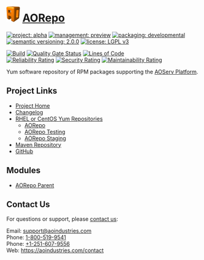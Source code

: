 # [<img src="ao-logo.png" alt="AO Logo" width="35" height="40">](https://github.com/ao-apps) [AORepo](https://github.com/ao-apps/aorepo)

[![project: alpha](https://aorepo.org/ao-badges/project-alpha.svg)](https://aoindustries.com/life-cycle#project-alpha)
[![management: preview](https://aorepo.org/ao-badges/management-preview.svg)](https://aoindustries.com/life-cycle#management-preview)
[![packaging: developmental](https://aorepo.org/ao-badges/packaging-developmental.svg)](https://aoindustries.com/life-cycle#packaging-developmental)  
[![semantic versioning: 2.0.0](https://aorepo.org/ao-badges/semver-2.0.0.svg)](http://semver.org/spec/v2.0.0.html)
[![license: LGPL v3](https://aorepo.org/ao-badges/license-lgpl-3.0.svg)](https://www.gnu.org/licenses/lgpl-3.0)

[![Build](https://github.com/ao-apps/aorepo/workflows/Build/badge.svg?branch=master)](https://github.com/ao-apps/aorepo/actions?query=workflow%3ABuild)
[![Quality Gate Status](https://sonarcloud.io/api/project_badges/measure?branch=master&project=org.aorepo%3Aaorepo&metric=alert_status)](https://sonarcloud.io/dashboard?branch=master&id=org.aorepo%3Aaorepo)
[![Lines of Code](https://sonarcloud.io/api/project_badges/measure?branch=master&project=org.aorepo%3Aaorepo&metric=ncloc)](https://sonarcloud.io/component_measures?branch=master&id=org.aorepo%3Aaorepo&metric=ncloc)  
[![Reliability Rating](https://sonarcloud.io/api/project_badges/measure?branch=master&project=org.aorepo%3Aaorepo&metric=reliability_rating)](https://sonarcloud.io/component_measures?branch=master&id=org.aorepo%3Aaorepo&metric=Reliability)
[![Security Rating](https://sonarcloud.io/api/project_badges/measure?branch=master&project=org.aorepo%3Aaorepo&metric=security_rating)](https://sonarcloud.io/component_measures?branch=master&id=org.aorepo%3Aaorepo&metric=Security)
[![Maintainability Rating](https://sonarcloud.io/api/project_badges/measure?branch=master&project=org.aorepo%3Aaorepo&metric=sqale_rating)](https://sonarcloud.io/component_measures?branch=master&id=org.aorepo%3Aaorepo&metric=Maintainability)

Yum software repository of RPM packages supporting the [AOServ Platform](https://aoindustries.com/aoserv/).

## Project Links
* [Project Home](https://aorepo.org/)
* [Changelog](https://aorepo.org/changelog)
* [RHEL or CentOS Yum Repositories](https://aorepo.org/linux/)
    * [AORepo](https://aorepo.org/linux/aorepo/)
    * [AORepo Testing](https://aorepo.org/linux/testing/)
    * [AORepo Staging](https://aorepo.org/linux/staging/)
* [Maven Repository](https://aorepo.org/maven2/)
* [GitHub](https://github.com/ao-apps/aorepo)

## Modules
* [AORepo Parent](https://github.com/ao-apps/aorepo-parent)

## Contact Us
For questions or support, please [contact us](https://aoindustries.com/contact):

Email: [support@aoindustries.com](mailto:support@aoindustries.com)  
Phone: [1-800-519-9541](tel:1-800-519-9541)  
Phone: [+1-251-607-9556](tel:+1-251-607-9556)  
Web: https://aoindustries.com/contact
